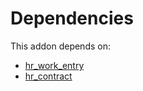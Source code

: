 # Dependencies

This addon depends on:

- [hr_work_entry](../../../../odoo-bringout-oca-ocb-hr_work_entry)
- [hr_contract](../../../../odoo-bringout-oca-ocb-hr_contract)
